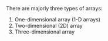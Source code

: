 There are majorly three types of arrays:
1) One-dimensional array (1-D arrays)
2) Two-dimensional (2D) array
3) Three-dimensional array
